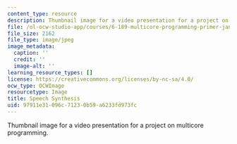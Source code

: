 ```yaml
---
content_type: resource
description: Thumbnail image for a video presentation for a project on multicore programming.
file: /ol-ocw-studio-app/courses/6-189-multicore-programming-primer-january-iap-2007/97911e31096c71230b59a6233fd973fc_p5.jpg
file_size: 2162
file_type: image/jpeg
image_metadata:
  caption: ''
  credit: ''
  image-alt: ''
learning_resource_types: []
license: https://creativecommons.org/licenses/by-nc-sa/4.0/
ocw_type: OCWImage
resourcetype: Image
title: Speech Synthesis
uid: 97911e31-096c-7123-0b59-a6233fd973fc
---
```

Thumbnail image for a video presentation for a project on multicore programming.